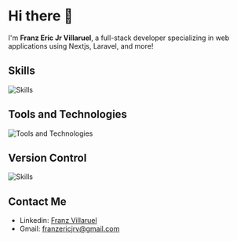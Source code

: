 # Hi there 👋

I'm **Franz Eric Jr Villaruel**, a full-stack developer specializing in web applications using Nextjs, Laravel, and more!

## Skills

![Skills](https://skillicons.dev/icons?i=html,css,javascript,jquery,php,laravel,bootstrap,tailwind,ts,react,nextjs,py,mysql,md,nodejs&theme=dark&perline=7)

## Tools and Technologies
![Tools and Technologies](https://skillicons.dev/icons?i=visualstudio,docker,git,linux,ubuntu,npm,postman,windows,vercel&theme=dark&perline=7)

## Version Control
![Skills](https://skillicons.dev/icons?i=github,gitlab,bitbucket&theme=dark)

## Contact Me
- Linkedin: [Franz Villaruel](www.linkedin.com/in/franz-eric-jr-villaruel)
- Gmail: franzericjrv@gmail.com
